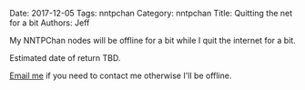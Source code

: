 Date: 2017-12-05
Tags: nntpchan
Category: nntpchan
Title: Quitting the net for a bit
Authors: Jeff

My NNTPChan nodes will be offline for a bit while I quit the internet for a bit.

Estimated date of return TBD.

[Email me](/contact.txt) if you need to contact me otherwise I'll be offline.
